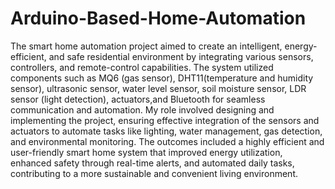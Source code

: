 # Arduino-Based-Home-Automation
The smart home automation project aimed to create an intelligent, energy-efficient, and safe residential environment by integrating various sensors, controllers, and remote-control capabilities. The system utilized components such as MQ6 (gas sensor), DHT11(temperature and humidity sensor), ultrasonic sensor, water level sensor, soil moisture sensor, LDR sensor (light detection), actuators,and Bluetooth for seamless communication and automation. My role involved designing and implementing the project, ensuring effective integration of the sensors and actuators to automate tasks like lighting, water management, gas detection, and environmental monitoring. The outcomes included a highly efficient and user-friendly smart home system that improved energy utilization, enhanced safety through real-time alerts, and automated daily tasks, contributing to a more sustainable and convenient living environment.
